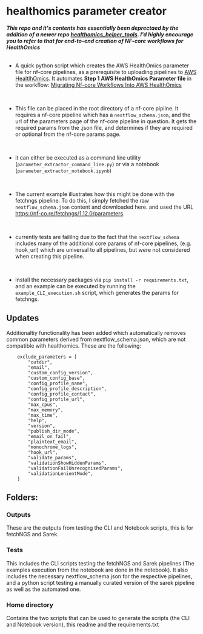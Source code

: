 # healthomics parameter creator

***This repo and it's contents has essentially been deprectaed by the addition of a newer repo [healthomics_helper_tools](https://github.com/kai-lawsonmcdowall/healthomics_helper_tools/tree/main). I'd highly encourage you to refer to that for end-to-end creation of NF-core workflows for HealthOmics*** <br><br>

- A quick python script which creates the AWS HealthOmics parameter file for nf-core pipelines, as a prerequisite to uploading pipelines to [AWS HealtlhOmics](https://aws.amazon.com/healthomics/). It automates **Step 1 AWS HealthOmics Parameter file** in the workflow: [Migrating Nf-core Workflows Into AWS HealthOmics](https://catalog.us-east-1.prod.workshops.aws/workshops/76d4a4ff-fe6f-436a-a1c2-f7ce44bc5d17/en-US/workshop/create-healthomics-workflow)

<br>

- This file can be placed in the root directory of a nf-core pipline. It requires a nf-core pipeline which has a `nextflow_schema.json`, and the url of the parameters page of the nf-core pipeline in question. It gets the required params from the .json file, and determines if they are required or optional from the nf-core params page.

<br>

- it can either be executed as a command line utility (`parameter_extractor_command_line.py`) or via a notebook (`parameter_extractor_notebook.ipynb`)

<br>

- The current example illustrates how this might be done with the fetchngs pipeline. To do this, I simply fetched the raw `nextflow_schema.json` content and downloaded here. and used the URL https://nf-co.re/fetchngs/1.12.0/parameters.

<br>

- currently tests are faililng due to the fact that the `nextflow_schema` includes many of the additional core params of nf-core pipelines, (e.g. hook_url) which are universal to all pipelines, but were not considered when creating this pipeline. 

<br>

- install the necessary packages via `pip install -r requirements.txt`, and an example can be executed by running the `example_CLI_execution.sh` script, which generates the params for fetchngs.

## Updates 

Additionaltiy functionality has been added which automatically removes common parameters derived from nextflow_schema.json, which are not compatible with healthomics. These are the following: 

```
    exclude_parameters = [
        "outdir",
        "email",
        "custom_config_version",
        "custom_config_base",
        "config_profile_name",
        "config_profile_description",
        "config_profile_contact",
        "config_profile_url",
        "max_cpus",
        "max_memory",
        "max_time",
        "help",
        "version",
        "publish_dir_mode",
        "email_on_fail",
        "plaintext_email",
        "monochrome_logs",
        "hook_url",
        "validate_params",
        "validationShowHiddenParams",
        "validationFailUnrecognisedParams",
        "validationLenientMode",
    ]
```

## Folders: 

### Outputs

These are the outputs from testing the CLI and Notebook scripts, this is for fetchNGS and Sarek. 

### Tests

This includes the CLI scripts testing the fetchNGS and Sarek pipelines (The examples execution from the notebook are done in the notebook). It also includes the necessary nextflow_schema.json for the respective pipelines, and a python script testing a manually curated version of the sarek pipeline as well as the automated one. 

### Home directory

Contains the two scripts that can be used to generate the scripts (the CLI and Notebook version), this readme and the requirements.txt
